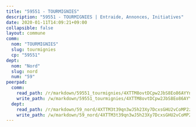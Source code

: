 ```yaml
---
title: "59551 - TOURMIGNIES"
description: "59551 - TOURMIGNIES | Entraide, Annonces, Initiatives"
date: 2020-01-11T14:09:21+09:00
collapsible: false
layout: commune
comm:
  nom: "TOURMIGNIES"
  slug: tourmignies
  cp: "59551"
dept:
  nom: "Nord"
  slug: nord
  num: "59"
peerpad:
  comm:
    read_path: /r/markdown/59551_tourmignies/4XTTM8ovtDCpw2JbS8Eo86AYYnZg5m6MHoSsjsLza5Bz2cEbN
    write_path: /w/markdown/59551_tourmignies/4XTTM8ovtDCpw2JbS8Eo86AYYnZg5m6MHoSsjsLza5Bz2cEbN-K3TgTzB3xQ9MbgtVpbPj6dkRaiLN5BxdqgCG6F5BaRAbbZokpNEbTLbppQQdD58ZzoB2UhbJbdNGeiykMMTRjRgPZ7TY9okoPB372bWWKZuP6j3jVGPZAREvYW8gqkZFfVZtuBjA
  dept:
    read_path: /r/markdown/59_nord/4XTTM3t39qn3wJ5h23Xy7DcxsGHU2vCoMP2z3iS4TUn3TrtdJ
    write_path: /w/markdown/59_nord/4XTTM3t39qn3wJ5h23Xy7DcxsGHU2vCoMP2z3iS4TUn3TrtdJ-K3TgTuZGkuZqXfr6fpmH7pGsMT6ndvZQMyRDze5QBt7XScLWHoBi246kLoDKpTH2Yo4f3AFSSJqGc2ozvNww7qPLqsDjpvahxCbQ6F5znbfjp6kVgaDcTYc9LyhwSfYuCevnvZUQ
---
```


